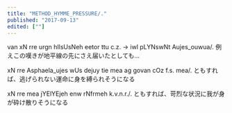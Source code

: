 ```yaml
---
title: "METHOD_HYMME_PRESSURE/."
published: "2017-09-13"
edited: [""]
---
```


van xN rre urgn hIlsUsNeh eetor ttu c.z. -> iwl pLYNswNt Aujes_ouwua/.
例えこの嘆きが地平線の先にさえ届いたとしても…

xN rre Asphaela_ujes wUs dejuy tie mea ag govan cOz f.s. mea/.
ともすれば、逃げられない運命に身を縛られそうになる

xN rre mea jYElYEjeh enw rNfrmeh k.v.n.r./.
ともすれば、苛烈な状況に我が身が砕け散りそうになる
